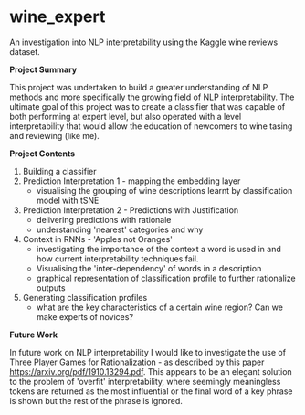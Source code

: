 # wine_expert
An investigation into NLP interpretability using the Kaggle wine reviews dataset.

**Project Summary**

This project was undertaken to build a greater understanding of NLP methods and more specifically the growing field of NLP interpretability. The ultimate goal of this project was to create a classifier that was capable of both performing at expert level, but also operated with a level interpretability that would allow the education of newcomers to wine tasing and reviewing (like me).

**Project Contents**
  1. Building a classifier
  2. Prediction Interpretation 1 - mapping the embedding layer
      - visualising the grouping of wine descriptions learnt by classification model with tSNE
  3. Prediction Interpretation 2 - Predictions with Justification
      - delivering predictions with rationale
      - understanding 'nearest' categories and why
  4. Context in RNNs - 'Apples not Oranges'
      - investigating the importance of the context a word is used in and how current interpretability techniques fail.
      - Visualising the 'inter-dependency' of words in a description
      - graphical representation of classification profile to further rationalize outputs
  5.  Generating classification profiles
      - what are the key characteristics of a certain wine region? Can we make experts of novices?

      
**Future Work**

In future work on NLP interpretability I would like to investigate the use of Three Player Games for Rationalization - as described by this paper https://arxiv.org/pdf/1910.13294.pdf. This appears to be an elegant solution to the problem of 'overfit' interpretability, where seemingly meaningless tokens are returned as the most influential or the final word of a key phrase is shown but the rest of the phrase is ignored.
      

